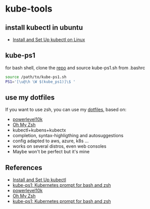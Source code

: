 # kube-tools

## install kubectl in ubuntu

- [Install and Set Up kubectl on Linux](https://kubernetes.io/docs/tasks/tools/install-kubectl-linux/)

## kube-ps1

for bash shell, clone the [repo](https://github.com/jonmosco/kube-ps1) and source kube-ps1.sh from .bashrc

```bash
source /path/to/kube-ps1.sh
PS1='[\u@\h \W $(kube_ps1)]\$ '
```

## use my dotfiles

If you want to use zsh, you can use my [dotfiles](https://github.com/esantonroda/dotfiles), based on:

- [powerlevel10k](https://github.com/romkatv/powerlevel10k)
- [Oh My Zsh](https://github.com/ohmyzsh/ohmyzsh)
- kubectl+kubens+kubectx
- completion, syntax-highligthing and autosuggestions
- config adapted to aws, azure, k8s ...
- works on several distros, even web consoles
- Maybe won't be perfect but it's mine

## References

- [Install and Set Up kubectl](https://v1-18.docs.kubernetes.io/docs/tasks/tools/install-kubectl/)
- [kube-ps1: Kubernetes prompt for bash and zsh](https://github.com/jonmosco/kube-ps1)
- [powerlevel10k](https://github.com/romkatv/powerlevel10k)
- [Oh My Zsh](https://github.com/ohmyzsh/ohmyzsh)
- [kube-ps1: Kubernetes prompt for bash and zsh](https://github.com/jonmosco/kube-ps1)
